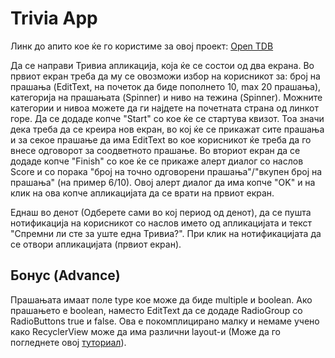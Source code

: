 # Trivia App

Линк до апито кое ќе го користиме за овој проект: [Open TDB](https://opentdb.com/api_config.php)

Да се направи Тривиа апликација, која ќе се состои од два екрана. Во првиот екран треба да му се овозможи избор на корисникот за: број на прашања (EditText, на почеток да биде пополнето 10, max 20 прашања), категорија на прашањата (Spinner) и ниво на тежина (Spinner). Можните категории и нивоа можете да ги најдете на почетната страна од линкот горе. Да се додаде копче "Start" со кое ќе се стартува квизот. Тоа значи дека треба да се креира нов екран, во кој ќе се прикажат сите прашања и за секое прашање да има EditText во кое корисникот ќе треба да го внесе одговорот за соодветното прашање. Во вториот екран да се додаде копче "Finish" со кое ќе се прикаже алерт диалог со наслов Score и со порака "број на точно одговорени прашања"/"вкупен број на прашања" (на пример 6/10). Овој алерт диалог да има копче "OK" и на клик на ова копче апликацијата да се врати на првиот екран.

Еднаш во денот (Одберете сами во кој период од денот), да се пушта нотификација на корисникот со наслов името од апликацијата и текст "Спремни ли сте за уште една Тривиа?". При клик на нотификацијата да се отвори апликацијата (првиот екран).

## Бонус (Advance)

Прашањата имаат поле type кое може да биде multiple и boolean. Ако прашањето е boolean, наместо EditText да се додаде RadioGroup со RadioButtons true и false. Ова е покомплицирано малку и немаме учено како RecyclerView може да има различни layout-и (Може да го погледнете овој [туториал](https://guides.codepath.com/android/Heterogenous-Layouts-inside-RecyclerView)).
